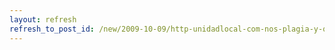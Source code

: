 ```yaml
---
layout: refresh
refresh_to_post_id: /new/2009-10-09/http-unidadlocal-com-nos-plagia-y-quiz-a-ti-tambin
---
```

